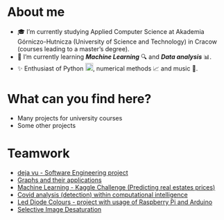 # About me
- :mortar_board: I’m currently studying Applied Computer Science at Akademia Górniczo-Hutnicza (University of Science and Technology) in Cracow (courses leading to a master’s degree).
- 🌱 I’m currently learning ***Machine Learning*** :mag: and ***Data analysis*** :bar_chart:.
- :sparkles: Enthusiast of Python <img src="https://upload.wikimedia.org/wikipedia/commons/c/c3/Python-logo-notext.svg" alt="Python logo" width="18" height="18" />, numerical methods :chart_with_upwards_trend: and music :musical_note:.

# What can you find here?
- Many projects for university courses
- Some other projects

# Teamwork
- [deja vu - Software Engineering project](https://github.com/IO-Proj)
- [Graphs and their applications](https://github.com/nerooc/graphs)
- [Machine Learning - Kaggle Challenge (Predicting real estates prices)](https://github.com/bartosz-rogowski/ML-kaggle-challenge)
- [Covid analysis (detection) within computational intelligence](https://github.com/mateuszGorczany/CovidAnalysis)
- [Led Diode Colours - project with usage of Raspberry Pi and Arduino](https://github.com/bartosz-rogowski/led-diode-colours-project)
- [Selective Image Desaturation](https://github.com/Excavelty/SelectiveDesaturation)
